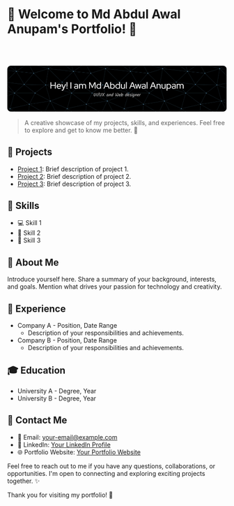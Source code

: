 # 👋 Welcome to Md Abdul Awal Anupam's Portfolio! 🚀

<br>
<br>

![Portfolio Banner](https://github.com/abdulawalanupam/abdulawalanupam/blob/main/abdulawalanupam-github-banner.png)


> A creative showcase of my projects, skills, and experiences. Feel free to explore and get to know me better. 🌟

## 🚀 Projects

- [Project 1](link-to-project-1): Brief description of project 1.
- [Project 2](link-to-project-2): Brief description of project 2.
- [Project 3](link-to-project-3): Brief description of project 3.

## 💼 Skills

- 💻 Skill 1
- 🎨 Skill 2
- 📱 Skill 3

## 👤 About Me

Introduce yourself here. Share a summary of your background, interests, and goals. Mention what drives your passion for technology and creativity.

## 💼 Experience

- Company A - Position, Date Range
  - Description of your responsibilities and achievements.
- Company B - Position, Date Range
  - Description of your responsibilities and achievements.

## 🎓 Education

- University A - Degree, Year
- University B - Degree, Year

## 📧 Contact Me

- 📩 Email: your-email@example.com
- 💼 LinkedIn: [Your LinkedIn Profile](link-to-your-linkedin-profile)
- 🌐 Portfolio Website: [Your Portfolio Website](link-to-your-portfolio-website)

Feel free to reach out to me if you have any questions, collaborations, or opportunities. I'm open to connecting and exploring exciting projects together. ✨

Thank you for visiting my portfolio! 🙌


